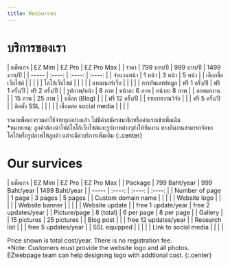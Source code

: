 ```yaml
---
title: Resources
---
```


# <i class="fas fa-tools"></i>บริการของเรา

| แพ็คเกจ | EZ Mini | EZ Pro | EZ Pro Max | 
| ราคา | 799 บาท/ปี | 999 บาท/ปี | 1499 บาท/ปี | 
| ----- | :----: | :----: | :----: | 
| จำนวนหน้า |  1 หน้า   |  3 หน้า   |  5 หน้า   | 
| เลือกชื่อเว็บไซต์  |  <span style="font-size: 48px; color: Dodgerblue;"><i class="far fa-check-circle"></i></span>   |  <i class="far fa-check-circle"></i>   |  <i class="far fa-check-circle"></i> |
| โลโก้เว็บไซต์  |   <i class="far fa-check-circle"></i>   |  <i class="far fa-check-circle"></i>   |  <i class="far fa-check-circle"></i> |
| แบนเนอร์เว็บ  |   <i class="far fa-check-circle"></i>   |  <i class="far fa-check-circle"></i>   |  <i class="far fa-check-circle"></i> |
| การอัพเดทข้อมูล |  ฟรี 1 ครั้ง/ปี   |  ฟรี 1 ครั้ง/ปี   |  ฟรี 2 ครั้ง/ปี   |
| รูปภาพ/หน้า |  8 ภาพ   |  หน้าละ 6 ภาพ   |  หน้าละ 8 ภาพ   |
| ภาพผลงาน |  <i class="far fa-times-circle"></i>   |  15 ภาพ   |  25 ภาพ   |
| บล็อก (Blog) |  <i class="far fa-times-circle"></i>   |  <i class="far fa-times-circle"></i>   |  ฟรี 12 ครั้ง/ปี   |
| รายการงานวิจัย |  <i class="far fa-times-circle"></i>   |  <i class="far fa-times-circle"></i>   |  ฟรี 5 ครั้ง/ปี   |
| ติดตั้ง SSL |  <i class="far fa-check-circle"></i>   |  <i class="far fa-check-circle"></i>   |  <i class="far fa-check-circle"></i> |
| เชื่อมต่อ social media |  <i class="far fa-check-circle"></i>   |  <i class="far fa-check-circle"></i>   |  <i class="far fa-check-circle"></i>   | 

ราคาแพ็คเกจรวมค่าใช้จ่ายทุกอย่างแล้ว ไม่มีค่าสมัครสมาชิกหรือค่าแรกเข้าเพิ่มเติม <br>
*หมายเหตุ: ลูกค้าต้องนำไฟล์โลโก้เว็บไซต์และรูปภาพต่างๆส่งให้ทีมงาน ทางทีมงานสามารถจัดหาโลโก้หรือรูปภาพให้ลูกค้า แต่จะมีค่าบริการเพิ่มเติม
{:.center}


# <i class="fas fa-tools"></i>Our survices

| แพ็คเกจ | EZ Mini | EZ Pro | EZ Pro Max | 
| Package | 799 Baht/year | 999 Baht/year | 1499 Baht/year | 
| ----- | :----: | :----: | :----: | 
| Number of page |  1 page   |  3 pages   |  5 pages   | 
| Custom domain name  |  <i class="far fa-check-circle"></i>   |  <i class="far fa-check-circle"></i>   |  <i class="far fa-check-circle"></i> |
| Website logo  |   <i class="far fa-check-circle"></i>   |  <i class="far fa-check-circle"></i>   |  <i class="far fa-check-circle"></i> |
| Website banner  |   <i class="far fa-check-circle"></i>   |  <i class="far fa-check-circle"></i>   |  <i class="far fa-check-circle"></i> |
| Website update |  <i class="far fa-times-circle"></i>   |  free 1 update/year   |  free 2 updates/year   |
| Picture/page |  8 (total)   |  6 per page   | 8 per page   |
| Gallery |  <i class="far fa-times-circle"></i>   |  15 pictures   |  25 pictures   |
| Blog post |  <i class="far fa-times-circle"></i>   |  <i class="far fa-times-circle"></i>   |  free 12 updates/year   |
| Research list |  <i class="far fa-times-circle"></i>   |  <i class="far fa-times-circle"></i>   |  free 5 updates/year   |
| SSL equipped |  <i class="far fa-check-circle"></i>   |  <i class="far fa-check-circle"></i>   |  <i class="far fa-check-circle"></i> |
| Link to social media |  <i class="far fa-check-circle"></i>   |  <i class="far fa-check-circle"></i>   |  <i class="far fa-check-circle"></i>   | 

Price shown is total cost/year. There is no registration fee. <br>
*Note: Customers must provide the website logo and all photos. EZwebpage team can help designing logo with addtional cost.
{:.center}
